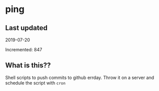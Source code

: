 # ping

## Last updated
2019-07-20

Incremented: 847

## What is this??
Shell scripts to push commits to github errday. Throw it on a server and schedule the script with `cron`
